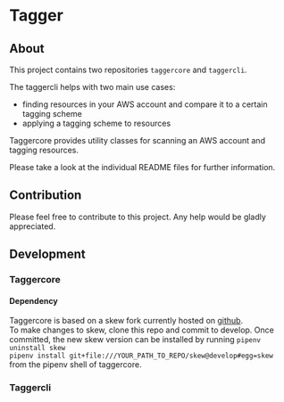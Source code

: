 # Tagger 


## About
This project contains two repositories `taggercore` and `taggercli`.

The taggercli helps with two main use cases:
 - finding resources in your AWS account and compare it to a certain tagging scheme
 - applying a tagging scheme to resources   
 
Taggercore provides utility classes for scanning an AWS account and tagging resources.

Please take a look at the individual README files for further information.


## Contribution

Please feel free to contribute to this project. Any help would be gladly appreciated. 


## Development
### Taggercore 
#### Dependency
Taggercore is based on a skew fork currently hosted on [github](https://github.com/tobHai/skew).  
To make changes to skew, clone this repo and commit to develop. Once committed, the new skew version can be installed by running
 `pipenv uninstall skew`  
 `pipenv install git+file:///YOUR_PATH_TO_REPO/skew@develop#egg=skew` 
from the pipenv shell of taggercore.

### Taggercli 

